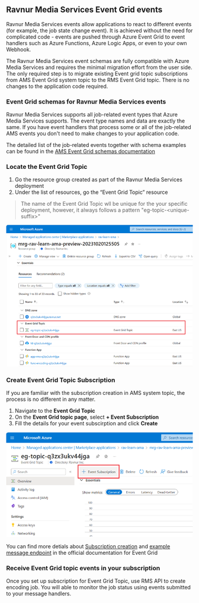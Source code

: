 ## Ravnur Media Services Event Grid events

Ravnur Media Services events allow applications to react to different events (for example, the job state change event). It is achieved without the need for complicated code - events are pushed through Azure Event Grid to event handlers such as Azure Functions, Azure Logic Apps, or even to your own Webhook.

The Ravnur Media Services event schemas are fully compatible with Azure Media Services and requires the minimal migration effort from the user side. The only required step is to migrate existing Event grid topic subscriptions from AMS Event Grid system topic to the RMS Event Grid topic. There is no changes to the application code required.

### Event Grid schemas for Ravnur Media Services events

Ravnur Media Services supports all job-related event types that Azure Media Services supports. The event type names and data are exactly the same. If you have event handlers that process some or all of the job-related AMS events you don't need to make changes to your application code.

The detailed list of the job-related events together with schema examples can be found in the [AMS Event Grid schemas documentation](https://learn.microsoft.com/en-us/azure/media-services/latest/monitoring/media-services-event-schemas#job-related-event-types)

### Locate the Event Grid Topic

1. Go the resource group created as part of the Ravnur Media Services deployment
2. Under the list of resources, go the “Event Grid Topic” resource

> The name of the Event Grid Topic wll be unique for the your specific deployment, however, it always follows a pattern "eg-topic-\<unique-suffix\>"

![Event Grid topic resource in the RMS deployment resource group](img/event-grid-topic.png)

### Create Event Grid Topic Subscription

If you are familiar with the subscription creation in AMS system topic, the process is no different in any matter.

1. Navigate to the **Event Grid Topic**
2. On the **Event Grid topic page**, select **+ Event Subscription**
3. Fill the details for your event subscirption and click **Create**

![How to create new Event Subscription for Event Grid Topic](img/event-grid-topic-new-sub.png)

You can find more detials about [Subscription creation](https://learn.microsoft.com/en-us/azure/event-grid/custom-event-quickstart-portal#subscribe-to-custom-topic) and [example message endpoint](https://learn.microsoft.com/en-us/azure/event-grid/custom-event-quickstart-portal#subscribe-to-custom-topic) in the official documentation for Event Grid

### Receive Event Grid topic events in your subscription

Once you set up subscription for Event Grid Topic, use RMS API to create encoding job. You will able to monitor the job status using events submitted to your message handlers.